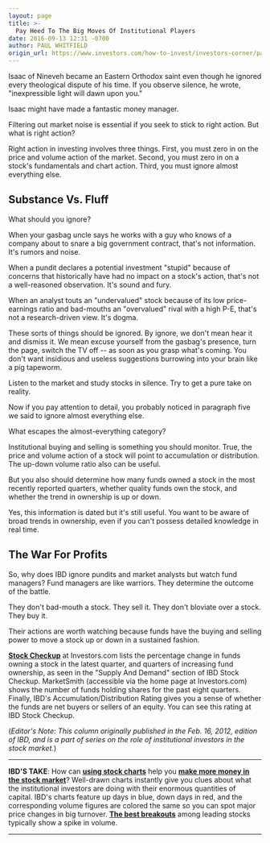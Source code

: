 ```yaml
---
layout: page
title: >-
  Pay Heed To The Big Moves Of Institutional Players
date: 2016-09-13 12:31 -0700
author: PAUL WHITFIELD
origin_url: https://www.investors.com/how-to-invest/investors-corner/pay-heed-to-the-big-moves-of-institutional-players/
---
```


Isaac of Nineveh became an Eastern Orthodox saint even though he ignored every theological dispute of his time. If you observe silence, he wrote, "inexpressible light will dawn upon you."

Isaac might have made a fantastic money manager.

Filtering out market noise is essential if you seek to stick to right action. But what is right action?

Right action in investing involves three things. First, you must zero in on the price and volume action of the market. Second, you must zero in on a stock's fundamentals and chart action. Third, you must ignore almost everything else.

## Substance Vs. Fluff

What should you ignore?

When your gasbag uncle says he works with a guy who knows of a company about to snare a big government contract, that's not information. It's rumors and noise.

When a pundit declares a potential investment "stupid" because of concerns that historically have had no impact on a stock's action, that's not a well-reasoned observation. It's sound and fury.

When an analyst touts an "undervalued" stock because of its low price-earnings ratio and bad-mouths an "overvalued" rival with a high P-E, that's not a research-driven view. It's dogma.

These sorts of things should be ignored. By ignore, we don't mean hear it and dismiss it. We mean excuse yourself from the gasbag's presence, turn the page, switch the TV off -- as soon as you grasp what's coming. You don't want insidious and useless suggestions burrowing into your brain like a pig tapeworm.

Listen to the market and study stocks in silence. Try to get a pure take on reality.

Now if you pay attention to detail, you probably noticed in paragraph five we said to ignore almost everything else.

What escapes the almost-everything category?

Institutional buying and selling is something you should monitor. True, the price and volume action of a stock will point to accumulation or distribution. The up-down volume ratio also can be useful.

But you also should determine how many funds owned a stock in the most recently reported quarters, whether quality funds own the stock, and whether the trend in ownership is up or down.

Yes, this information is dated but it's still useful. You want to be aware of broad trends in ownership, even if you can't possess detailed knowledge in real time.

## The War For Profits

So, why does IBD ignore pundits and market analysts but watch fund managers? Fund managers are like warriors. They determine the outcome of the battle.

They don't bad-mouth a stock. They sell it. They don't bloviate over a stock. They buy it.

Their actions are worth watching because funds have the buying and selling power to move a stock up or down in a sustained fashion.

**[Stock Checkup](http://research.investors.com/stock-checkup/)** at Investors.com lists the percentage change in funds owning a stock in the latest quarter, and quarters of increasing fund ownership, as seen in the "Supply And Demand" section of IBD Stock Checkup. MarketSmith (accessible via the home page at Investors.com) shows the number of funds holding shares for the past eight quarters. Finally, IBD's Accumulation/Distribution Rating gives you a sense of whether the funds are net buyers or sellers of an equity. You can see this rating at IBD Stock Checkup.

(_Editor's Note: This column originally published in the Feb. 16, 2012, edition of IBD, and is a part of series on the role of institutional investors in the stock market._)

---

**IBD'S TAKE**: How can **[using stock charts](http://research.investors.com/stock-charts/nasdaq-nasdaq-composite-0ndqc.htm?cht=pvc&type=DAILY)** help you **[make more money in the stock market](http://education.investors.com/courselandingpage.aspx?id=735730&nav=IBDUCourse1)**? Well-drawn charts instantly give you clues about what the institutional investors are doing with their enormous quantities of capital. IBD's charts feature up days in blue, down days in red, and the corresponding volume figures are colored the same so you can spot major price changes in big turnover. **[The best breakouts](https://www.investors.com/how-to-invest/investors-corner/who-says-history-doesnt-repeat-itself-look-at-these-bases/)** among leading stocks typically show a spike in volume.

---
